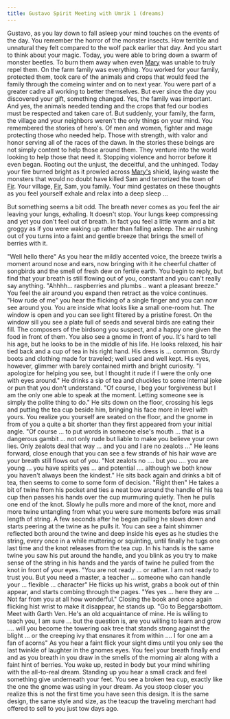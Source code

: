 ```yaml
---
title: Gustavo Spirit Meeting with Umrik 1 (dreams)
---
```


Gustavo, as you lay down to fall asleep your mind touches on the events of the day. You remember the horror of the monster insects. How terrible and unnatural they felt compared to the wolf pack earlier that day. And you start to think about your magic. Today, you were able to bring down a swarm of monster beetles. To burn them away when even [Mary](../characters/mary-tanner.md) was unable to truly repel them. On the farm family was everything. You worked for your family, protected them, took care of the animals and crops that would feed the family through the comeing winter and on to next year. You were part of a greater cadre all working to better themselves. But ever since the day you discovered your gift, something changed. Yes, the family was important. And yes, the animals needed tending and the crops that fed our bodies must be respected and taken care of. But suddenly, your family, the farm, the village and your neighbors weren't the only things on your mind. You remembered the stories of hero's. Of men and women, fighter and mage protecting those who needed help. Those with strength, with valor and honor serving all of the races of the dawn. In the stories these beings are  not simply content to help those around them. They venture into the world looking to help those that need it. Stopping violence and horror before it even began. Rooting out the unjust, the deceitful, and the unhinged. Today your fire burned bright as it prowled across [Mary's](../characters/mary-tanner.md) shield, laying waste the monsters that would no doubt have killed Sam and terrorized the town of [Fir](../places/fir.md). Your village, [Fir](../places/fir.md), Sam, you family. Your mind gestates on these thoughts as you feel yourself exhale and relax into a deep sleep ...

But something seems a bit odd. The breath never comes as you feel the air leaving your lungs, exhaling. It doesn't stop. Your lungs keep compressing and yet you don't feel out of breath. In fact you feel a little warm and a bit groggy as if you were waking up rather than falling asleep. The air rushing out of you turns into a faint and gentle breeze that brings the smell of berries with it. 

"Well hello there" As you hear the mildly accented voice, the breeze twirls a moment around nose and ears, now bringing with it he cheerful chatter of songbirds and the smell of fresh dew on fertile earth. You begin to reply, but find that your breath is still flowing out of you, constant and you can't really say anything. "Ahhhh... raspberries and plumbs .. want a pleasant breeze." You feel the air around you expand then retract as the voice continues. "How rude of me" you hear the flicking of a single finger and you can now see around you. You are inside what looks like a small one-room hut. The window is open and you can see light filtered by a pristine forest. On the window sill you see a plate full of seeds and several birds are eating their fill. The composers of the birdsong you suspect, and a happy one given the food in front of them. You also see a gnome in front of you. It's hard to tell his age, but he looks to be in the middle of his life. He looks relaxed, his hair tied back and a cup of tea in his right hand. His dress is ... common. Sturdy boots and clothing made for traveled; well used and well kept. His eyes, however, glimmer with barely contained mirth and bright curiosity. "I apologize for helping you see, but I thought it rude if I were the only one with eyes around." He drinks a sip of tea and chuckles to some internal joke or pun that you don't understand. "Of course, I beg your forgiveness but I am the only one able to speak at the moment. Letting someone see is simply the polite thing to do." He sits down on the floor, crossing his legs and putting the tea cup beside him, bringing his face more in level with yours. You realize you yourself are seated on the floor, and the gnome in from of you a quite a bit shorter than they first appeared from your initial angle. "Of course ... to put words in someone else's mouth ... that is a dangerous gambit ... not only rude but liable to make you believe your own lies. Only zealots deal that way ... and you and I are no zealots ..." He leans forward, close enough that you can see a few strands of his hair wave are your breath still flows out of you. "Not zealots no .... but you .... you are young ... you have spirits yes ... and potential .... although we both know you haven't always been the kindest." He sits back again and drinks a bit of tea, then seems to come to some form of decision. "Right then" He takes a bit of twine from his pocket and ties a neat bow around the handle of his tea cup then passes his hands over the cup murmuring quietly. Then he pulls one end of the knot. Slowly he pulls more and more of the knot, more and more twine untangling from what you were sure moments before was small length of string. A few seconds after he began pulling he slows down and starts peering at the twine as he pulls it. You can see a faint shimmer reflected both around the twine and deep inside his eyes as he studies the string, every once in a while muttering or squinting, until finally he tugs one last time and the knot releases from the tea cup. In his hands is the same twine you saw his put around the handle, and you blink as you try to make sense of the string in his hands and the yards of twine he pulled from the knot in front of your eyes. "You are not ready ... or rather. I am not ready to trust you. But you need a master, a teacher ... someone who can handle your ... flexible ... character" He flicks up his wrist, grabs a book out of thin appear, and starts combing through the pages. "Yes yes ... here they are ... Not far from you at all how wonderful." Closing the book and once again flicking hist wrist to make it disappear, he stands up. "Go to Beggarsbottom. Meet with Garth Ven. He's an old acquaintance of mine. He is willing to teach you, I am sure ... but the question is, are you willing to learn and grow .... will you become the towering oak tree that stands strong against the blight ...  or the creeping ivy that ensnares it from within .... I for one am a fan of acorns" As you hear a faint flick your sight dims until you only see the last twinkle of laughter in the gnomes eyes. You feel your breath finally end and as you breath in you draw in the smells of the morning air along with a faint hint of berries. You wake up, rested in body but your mind whirling with the all-to-real dream. Standing up you hear a small crack and feel something give underneath your feet. You see a broken tea cup, exactly like the one the gnome was using in your dream. As you stoop closer you realize this is not the first time you have seen this design. It is the same design, the same style and size, as the teacup the traveling merchant had offered to sell to you just tow days ago.
